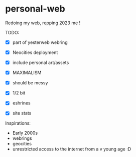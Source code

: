 # personal-web
Redoing my web, repping 2023 me ! 



TODO:
- [x] part of yesterweb webring
- [x] Neocities deployment
- [x] include personal art/assets 
- [x] MAXIMALISM
- [x] should be messy
- [x] 1/2 bit
- [x] eshrines
- [x] site stats 


Inspirations:
- Early 2000s
- webrings
- geocities
- unrestricted access to the internet from a v young age :D
  
